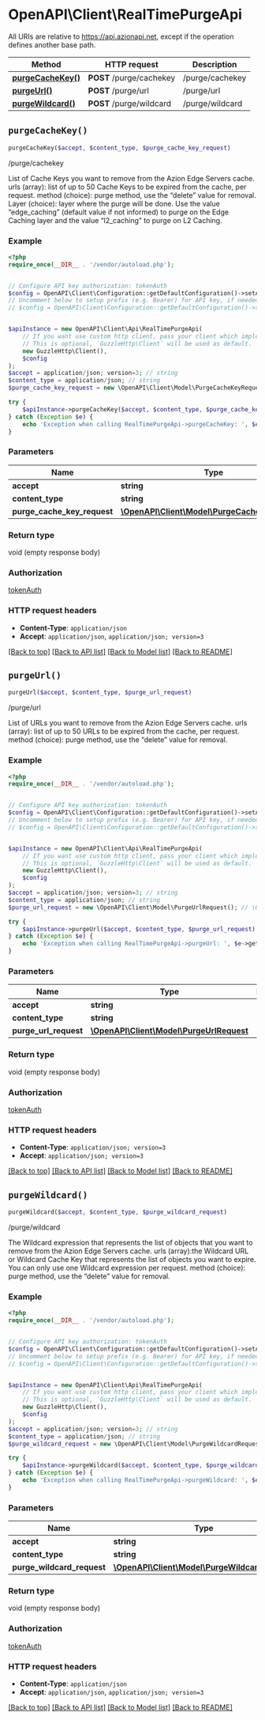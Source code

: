 # OpenAPI\Client\RealTimePurgeApi

All URIs are relative to https://api.azionapi.net, except if the operation defines another base path.

| Method | HTTP request | Description |
| ------------- | ------------- | ------------- |
| [**purgeCacheKey()**](RealTimePurgeApi.md#purgeCacheKey) | **POST** /purge/cachekey | /purge/cachekey |
| [**purgeUrl()**](RealTimePurgeApi.md#purgeUrl) | **POST** /purge/url | /purge/url |
| [**purgeWildcard()**](RealTimePurgeApi.md#purgeWildcard) | **POST** /purge/wildcard | /purge/wildcard |


## `purgeCacheKey()`

```php
purgeCacheKey($accept, $content_type, $purge_cache_key_request)
```

/purge/cachekey

List of Cache Keys you want to remove from the Azion Edge Servers cache. urls (array): list of up to 50 Cache Keys to be expired from the cache, per request. method (choice): purge method, use the “delete” value for removal. Layer (choice): layer where the purge will be done. Use the value “edge_caching” (default value if not informed) to purge on the Edge Caching layer and the value “l2_caching” to purge on L2 Caching.

### Example

```php
<?php
require_once(__DIR__ . '/vendor/autoload.php');


// Configure API key authorization: tokenAuth
$config = OpenAPI\Client\Configuration::getDefaultConfiguration()->setApiKey('Authorization', 'YOUR_API_KEY');
// Uncomment below to setup prefix (e.g. Bearer) for API key, if needed
// $config = OpenAPI\Client\Configuration::getDefaultConfiguration()->setApiKeyPrefix('Authorization', 'Bearer');


$apiInstance = new OpenAPI\Client\Api\RealTimePurgeApi(
    // If you want use custom http client, pass your client which implements `GuzzleHttp\ClientInterface`.
    // This is optional, `GuzzleHttp\Client` will be used as default.
    new GuzzleHttp\Client(),
    $config
);
$accept = application/json; version=3; // string
$content_type = application/json; // string
$purge_cache_key_request = new \OpenAPI\Client\Model\PurgeCacheKeyRequest(); // \OpenAPI\Client\Model\PurgeCacheKeyRequest

try {
    $apiInstance->purgeCacheKey($accept, $content_type, $purge_cache_key_request);
} catch (Exception $e) {
    echo 'Exception when calling RealTimePurgeApi->purgeCacheKey: ', $e->getMessage(), PHP_EOL;
}
```

### Parameters

| Name | Type | Description  | Notes |
| ------------- | ------------- | ------------- | ------------- |
| **accept** | **string**|  | [optional] |
| **content_type** | **string**|  | [optional] |
| **purge_cache_key_request** | [**\OpenAPI\Client\Model\PurgeCacheKeyRequest**](../Model/PurgeCacheKeyRequest.md)|  | [optional] |

### Return type

void (empty response body)

### Authorization

[tokenAuth](../../README.md#tokenAuth)

### HTTP request headers

- **Content-Type**: `application/json`
- **Accept**: `application/json`, `application/json; version=3`

[[Back to top]](#) [[Back to API list]](../../README.md#endpoints)
[[Back to Model list]](../../README.md#models)
[[Back to README]](../../README.md)

## `purgeUrl()`

```php
purgeUrl($accept, $content_type, $purge_url_request)
```

/purge/url

List of URLs you want to remove from the Azion Edge Servers cache. urls (array): list of up to 50 URLs to be expired from the cache, per request. method (choice): purge method, use the “delete” value for removal.

### Example

```php
<?php
require_once(__DIR__ . '/vendor/autoload.php');


// Configure API key authorization: tokenAuth
$config = OpenAPI\Client\Configuration::getDefaultConfiguration()->setApiKey('Authorization', 'YOUR_API_KEY');
// Uncomment below to setup prefix (e.g. Bearer) for API key, if needed
// $config = OpenAPI\Client\Configuration::getDefaultConfiguration()->setApiKeyPrefix('Authorization', 'Bearer');


$apiInstance = new OpenAPI\Client\Api\RealTimePurgeApi(
    // If you want use custom http client, pass your client which implements `GuzzleHttp\ClientInterface`.
    // This is optional, `GuzzleHttp\Client` will be used as default.
    new GuzzleHttp\Client(),
    $config
);
$accept = application/json; version=3; // string
$content_type = application/json; // string
$purge_url_request = new \OpenAPI\Client\Model\PurgeUrlRequest(); // \OpenAPI\Client\Model\PurgeUrlRequest

try {
    $apiInstance->purgeUrl($accept, $content_type, $purge_url_request);
} catch (Exception $e) {
    echo 'Exception when calling RealTimePurgeApi->purgeUrl: ', $e->getMessage(), PHP_EOL;
}
```

### Parameters

| Name | Type | Description  | Notes |
| ------------- | ------------- | ------------- | ------------- |
| **accept** | **string**|  | [optional] |
| **content_type** | **string**|  | [optional] |
| **purge_url_request** | [**\OpenAPI\Client\Model\PurgeUrlRequest**](../Model/PurgeUrlRequest.md)|  | [optional] |

### Return type

void (empty response body)

### Authorization

[tokenAuth](../../README.md#tokenAuth)

### HTTP request headers

- **Content-Type**: `application/json; version=3`
- **Accept**: `application/json; version=3`

[[Back to top]](#) [[Back to API list]](../../README.md#endpoints)
[[Back to Model list]](../../README.md#models)
[[Back to README]](../../README.md)

## `purgeWildcard()`

```php
purgeWildcard($accept, $content_type, $purge_wildcard_request)
```

/purge/wildcard

The Wildcard expression that represents the list of objects that you want to remove from the Azion Edge Servers cache. urls (array):the Wildcard URL or Wildcard Cache Key that represents the list of objects you want to expire. You can only use one Wildcard expression per request. method (choice): purge method, use the “delete” value for removal.

### Example

```php
<?php
require_once(__DIR__ . '/vendor/autoload.php');


// Configure API key authorization: tokenAuth
$config = OpenAPI\Client\Configuration::getDefaultConfiguration()->setApiKey('Authorization', 'YOUR_API_KEY');
// Uncomment below to setup prefix (e.g. Bearer) for API key, if needed
// $config = OpenAPI\Client\Configuration::getDefaultConfiguration()->setApiKeyPrefix('Authorization', 'Bearer');


$apiInstance = new OpenAPI\Client\Api\RealTimePurgeApi(
    // If you want use custom http client, pass your client which implements `GuzzleHttp\ClientInterface`.
    // This is optional, `GuzzleHttp\Client` will be used as default.
    new GuzzleHttp\Client(),
    $config
);
$accept = application/json; version=3; // string
$content_type = application/json; // string
$purge_wildcard_request = new \OpenAPI\Client\Model\PurgeWildcardRequest(); // \OpenAPI\Client\Model\PurgeWildcardRequest

try {
    $apiInstance->purgeWildcard($accept, $content_type, $purge_wildcard_request);
} catch (Exception $e) {
    echo 'Exception when calling RealTimePurgeApi->purgeWildcard: ', $e->getMessage(), PHP_EOL;
}
```

### Parameters

| Name | Type | Description  | Notes |
| ------------- | ------------- | ------------- | ------------- |
| **accept** | **string**|  | [optional] |
| **content_type** | **string**|  | [optional] |
| **purge_wildcard_request** | [**\OpenAPI\Client\Model\PurgeWildcardRequest**](../Model/PurgeWildcardRequest.md)|  | [optional] |

### Return type

void (empty response body)

### Authorization

[tokenAuth](../../README.md#tokenAuth)

### HTTP request headers

- **Content-Type**: `application/json`
- **Accept**: `application/json`, `application/json; version=3`

[[Back to top]](#) [[Back to API list]](../../README.md#endpoints)
[[Back to Model list]](../../README.md#models)
[[Back to README]](../../README.md)
